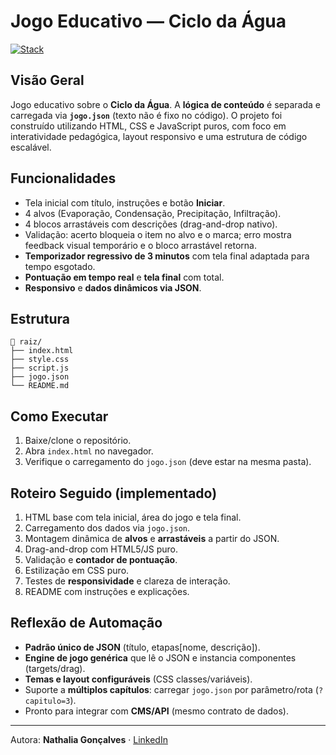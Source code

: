 # Jogo Educativo — Ciclo da Água

[![Stack](https://img.shields.io/badge/HTML5%20CSS3%20JavaScript-0A84FF)]()

## Visão Geral
Jogo educativo sobre o **Ciclo da Água**. A **lógica de conteúdo** é separada e carregada via **`jogo.json`** (texto não é fixo no código). O projeto foi construído utilizando HTML, CSS e JavaScript puros, com foco em interatividade pedagógica, layout responsivo e uma estrutura de código escalável.

## Funcionalidades
- Tela inicial com título, instruções e botão **Iniciar**.
- 4 alvos (Evaporação, Condensação, Precipitação, Infiltração).
- 4 blocos arrastáveis com descrições (drag-and-drop nativo).
- Validação: acerto bloqueia o item no alvo e o marca; erro mostra feedback visual temporário e o bloco arrastável retorna.
- **Temporizador regressivo de 3 minutos** com tela final adaptada para tempo esgotado.
- **Pontuação em tempo real** e **tela final** com total.
- **Responsivo** e **dados dinâmicos via JSON**.

## Estrutura
```
📁 raiz/
├── index.html
├── style.css
├── script.js
├── jogo.json
└── README.md
```

## Como Executar
1) Baixe/clon​e o repositório.  
2) Abra `index.html` no navegador.  
3) Verifique o carregamento do `jogo.json` (deve estar na mesma pasta).

## Roteiro Seguido (implementado)
1. HTML base com tela inicial, área do jogo e tela final.  
2. Carregamento dos dados via `jogo.json`.  
3. Montagem dinâmica de **alvos** e **arrastáveis** a partir do JSON.  
4. Drag-and-drop com HTML5/JS puro.  
5. Validação e **contador de pontuação**.  
6. Estilização em CSS puro.  
7. Testes de **responsividade** e clareza de interação.  
8. README com instruções e explicações.

## Reflexão de Automação
- **Padrão único de JSON** (título, etapas[nome, descrição]).  
- **Engine de jogo genérica** que lê o JSON e instancia componentes (targets/drag).  
- **Temas e layout configuráveis** (CSS classes/variáveis).  
- Suporte a **múltiplos capítulos**: carregar `jogo.json` por parâmetro/rota (`?capitulo=3`).  
- Pronto para integrar com **CMS/API** (mesmo contrato de dados).


---
Autora: **Nathalia Gonçalves** · [LinkedIn](https://www.linkedin.com/in/nathaliatg)
